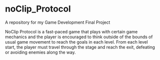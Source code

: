 # noClip_Protocol
A repository for my Game Development Final Project

NoClip Protocol is a fast-paced game that plays with certain game mechanics and the player is 
encouraged to think outside of the bounds of usual game movement to reach the goals in each level. 
From each level start, the player must travel through the stage and reach the exit, 
defeating or avoiding enemies along the way.
